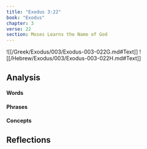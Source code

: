 ```yaml
---
title: "Exodus 3:22"
book: "Exodus"
chapter: 3
verse: 22
section: Moses Learns the Name of God
---
```

![[/Greek/Exodus/003/Exodus-003-022G.md#Text]]
![[/Hebrew/Exodus/003/Exodus-003-022H.md#Text]]

## Analysis

#### Words

#### Phrases

#### Concepts

## Reflections
